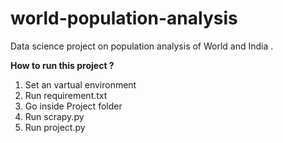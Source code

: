 # world-population-analysis
Data science project on population analysis of World and India . 

**How to run this project ?**

1. Set an vartual environment
2. Run requirement.txt
3. Go inside Project folder
4. Run scrapy.py
5. Run project.py
